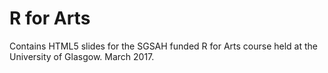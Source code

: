 # R for Arts

Contains HTML5 slides for the SGSAH funded R for Arts course held at the  University of Glasgow.
March 2017.
